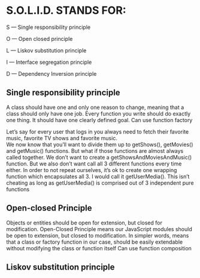 # S.O.L.I.D. STANDS FOR:
S — Single responsibility principle 

O — Open closed principle

L — Liskov substitution principle

I — Interface segregation principle

D — Dependency Inversion principle


## Single responsibility principle
A class should have one and only one reason to change, meaning that a class should only have one job.
Every function you write should do exactly one thing. It should have one clearly defined goal.
Can use function factory

Let’s say for every user that logs in you always need to fetch their favorite music, favorite TV shows and favorite music.  
We now know that you’ll want to divide them up to getShows(), getMovies() and getMusic() functions.
But what if those functions are almost always called together. 
We don’t want to create a getShowsAndMoviesAndMusic() function. But we also don’t want call all 3 different functions every time either.
In order to not repeat ourselves, it’s ok to create one wrapping function which encapsulates all 3. 
I would call it getUserMedia(). This isn’t cheating as long as getUserMedia() is comprised out of 3 independent pure functions

## Open-closed Principle
Objects or entities should be open for extension, but closed for modification.
Open-Closed Principle means our JavaScript modules should be open to extension, but closed to modification.
In simpler words, means that a class or factory function in our case, 
should be easily extendable without modifying the class or function itself
Can use function composition

## Liskov substitution principle
